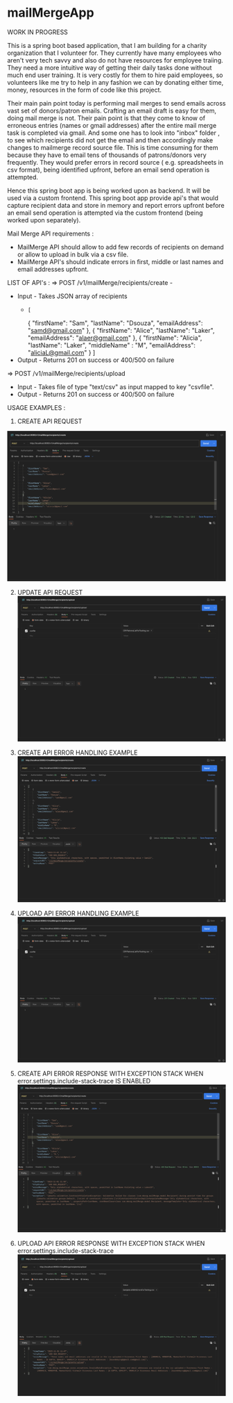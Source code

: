 # mailMergeApp

WORK IN PROGRESS

This is a spring boot based application, that I am building for a charity organization that I volunteer for.  They currently have many employees who aren't very tech savvy and also do not have resources for employee traiing. They need a more intuitive way of getting their daily tasks done without much end user training. It is very costly for them to hire paid employees, so volunteers like me try to help in any fashion we can by donating either time, money, resources in the form of code like this project.

Their main pain point today is performing mail merges to send emails across vast set of donors/patron emails. Crafting an email draft is easy for them, doing mail merge is not. Their pain point is that they come to know of  erroneous entries (names or gmail addresses) after the entire mail merge task is completed via gmail. And some one has to look into "inbox" folder , to see which recipients did not get the email and then accordingly make changes to mailmerge record source file. This is time consuming for them because they have to email tens of thousands of patrons/donors very frequently. They would prefer errors in record source ( e.g. spreadsheets in csv format), being identified upfront, before an email send operation is attempted. 

Hence this spring boot app is being worked upon as backend. It will be used via a custom frontend. This spring boot app provide api's that would capture recipient data and store in memory and report errors upfront before an email send operation is attempted via the custom frontend (being worked upon separately).

Mail Merge API requirements : 
  - MailMerge API should allow to add few records of recipients on demand or allow to upload in bulk via a csv file.
  - MailMerge API's should indicate errors in first, middle or last names and email addresses upfront.

LIST OF API's :
=> POST /v1/mailMerge/recipients/create - 
  - Input - Takes JSON array of recipients 
      -     [
        {
            "firstName": "Sam",
            "lastName": "Dsouza",
            "emailAddress": "samd@gmail.com"
        },
        {
            "firstName": "Alice",
            "lastName": "Laker",
            "emailAddress": "alaer@gmail.com"
        },
        {
            "firstName": "Alicia",
            "lastName": "Laker",
            "middleName" : "M",
            "emailAddress": "aliciaL@gmail.com"
        }
    ]
  - Output - Returns 201 on success or 400/500 on failure

    
=> POST /v1/mailMerge/recipients/upload
  - Input - Takes file of type "text/csv" as input mapped to key "csvfile".
  - Output - Returns 201 on success or 400/500 on failure
    
   

USAGE EXAMPLES :
1. CREATE API REQUEST

 ![Example of successful create api](https://github.com/monchrome/mailMergeApp/blob/main/images/Example%20of%20successful%20create%20api%20usage.png?raw=true)

 
 2. UPDATE API REQUEST
 ![Example of successful update api](https://github.com/monchrome/mailMergeApp/blob/main/images/Example%20of%20successful%20update%20api%20usage.png?raw=true)


 3. CREATE API ERROR HANDLING EXAMPLE
 ![Example of error handling with create api](https://github.com/monchrome/mailMergeApp/blob/main/images/Example%20of%20error%20handling%20with%20create%20api.png?raw=true)


 4. UPLOAD API ERROR HANDLING EXAMPLE
![Example of error handling with update api](https://github.com/monchrome/mailMergeApp/blob/main/images/Example%20of%20successful%20update%20api%20usage.png?raw=true)


5. CREATE API ERROR RESPONSE WITH EXCEPTION STACK WHEN error.settings.include-stack-trace IS ENABLED
![Example of exception shown in create api response when show exception stack is enabled](https://github.com/monchrome/mailMergeApp/blob/main/images/Example%20of%20exception%20shown%20in%20create%20api%20response%20when%20show%20exception%20stack%20is%20enabled.png?raw=true)

6. UPLOAD API ERROR RESPONSE WITH EXCEPTION STACK WHEN error.settings.include-stack-trace
![Example of exception shown in upload api response when show exception stack is enabled](https://github.com/monchrome/mailMergeApp/blob/main/images/Example%20of%20exception%20shown%20in%20upload%20api%20response%20when%20show%20exception%20stack%20is%20enabled%20.png?raw=true)

